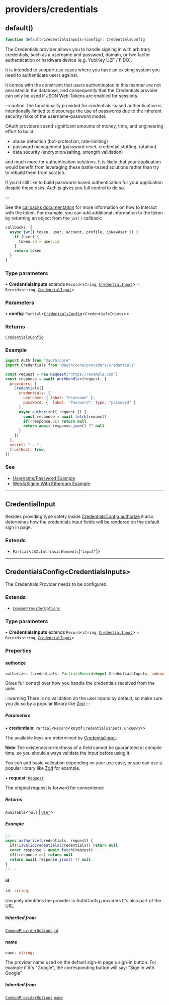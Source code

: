 # providers/credentials

## default()

```ts
function default<CredentialsInputs>(config): CredentialsConfig
```

The Credentials provider allows you to handle signing in with arbitrary credentials,
such as a username and password, domain, or two factor authentication or hardware device (e.g. YubiKey U2F / FIDO).

It is intended to support use cases where you have an existing system you need to authenticate users against.

It comes with the constraint that users authenticated in this manner are not persisted in the database,
and consequently that the Credentials provider can only be used if JSON Web Tokens are enabled for sessions.

:::caution
The functionality provided for credentials-based authentication is intentionally limited to discourage the use of passwords due to the inherent security risks of the username-password model.

OAuth providers spend significant amounts of money, time, and engineering effort to build:

- abuse detection (bot-protection, rate-limiting)
- password management (password reset, credential stuffing, rotation)
- data security (encryption/salting, strength validation)

and much more for authentication solutions. It is likely that your application would benefit from leveraging these battle-tested solutions rather than try to rebuild them from scratch.

If you'd still like to build password-based authentication for your application despite these risks, Auth.js gives you full control to do so.

:::

See the [callbacks documentation](/reference/core#authconfig#callbacks) for more information on how to interact with the token. For example, you can add additional information to the token by returning an object from the `jwt()` callback:

```js
callbacks: {
  async jwt({ token, user, account, profile, isNewUser }) {
    if (user) {
      token.id = user.id
    }
    return token
  }
}
```

### Type parameters

• **CredentialsInputs** extends `Record`\<`string`, [`CredentialInput`](/reference/core/providers/credentials.md#credentialinput)\> = `Record`\<`string`, [`CredentialInput`](/reference/core/providers/credentials.md#credentialinput)\>

### Parameters

• **config**: `Partial`\<[`CredentialsConfig`](/reference/core/providers/credentials.md#credentialsconfigcredentialsinputs)\<`CredentialsInputs`\>\>

### Returns

[`CredentialsConfig`](/reference/core/providers/credentials.md#credentialsconfigcredentialsinputs)

### Example

```js
import Auth from "@auth/core"
import Credentials from "@auth/core/providers/credentials"

const request = new Request("https://example.com")
const response = await AuthHandler(request, {
  providers: [
    Credentials({
      credentials: {
        username: { label: "Username" },
        password: {  label: "Password", type: "password" }
      },
      async authorize({ request }) {
        const response = await fetch(request)
        if(!response.ok) return null
        return await response.json() ?? null
      }
    })
  ],
  secret: "...",
  trustHost: true,
})
```

### See

 - [Username/Password Example](https://authjs.dev/guides/providers/credentials#example---username--password)
 - [Web3/Signin With Ethereum Example](https://authjs.dev/guides/providers/credentials#example---web3--signin-with-ethereum)

***

## CredentialInput

Besides providing type safety inside [CredentialsConfig.authorize](/reference/core/providers/credentials.md#authorize)
it also determines how the credentials input fields will be rendered
on the default sign in page.

### Extends

- `Partial`\<`JSX.IntrinsicElements`\[`"input"`\]\>

***

## CredentialsConfig\<CredentialsInputs\>

The Credentials Provider needs to be configured.

### Extends

- [`CommonProviderOptions`](/reference/core/providers.md#commonprovideroptions)

### Type parameters

• **CredentialsInputs** extends `Record`\<`string`, [`CredentialInput`](/reference/core/providers/credentials.md#credentialinput)\> = `Record`\<`string`, [`CredentialInput`](/reference/core/providers/credentials.md#credentialinput)\>

### Properties

#### authorize

```ts
authorize: (credentials: Partial<Record<keyof CredentialsInputs, unknown>>, request: Request) => Awaitable<null | User>;
```

Gives full control over how you handle the credentials received from the user.

:::warning
There is no validation on the user inputs by default, so make sure you do so
by a popular library like [Zod](https://zod.dev)
:::

##### Parameters

• **credentials**: `Partial`\<`Record`\<keyof `CredentialsInputs`, `unknown`\>\>

The available keys are determined by [CredentialInput](/reference/core/providers/credentials.md#credentialinput).

**Note**
The existence/correctness of a field cannot be guaranteed at compile time,
so you should always validate the input before using it.

You can add basic validation depending on your use case,
or you can use a popular library like [Zod](https://zod.dev) for example.

• **request**: [`Request`]( https://developer.mozilla.org/en-US/docs/Web/API/Request )

The original request is forward for convenience

##### Returns

`Awaitable`\<`null` \| [`User`](/reference/core/types.md#user)\>

##### Example

```ts
//...
async authorize(credentials, request) {
  if(!isValidCredentials(credentials)) return null
  const response = await fetch(request)
  if(!response.ok) return null
  return await response.json() ?? null
}
//...
```

#### id

```ts
id: string;
```

Uniquely identifies the provider in AuthConfig.providers
It's also part of the URL

##### Inherited from

[`CommonProviderOptions`](/reference/core/providers.md#commonprovideroptions).[`id`](/reference/core/providers.md#id)

#### name

```ts
name: string;
```

The provider name used on the default sign-in page's sign-in button.
For example if it's "Google", the corresponding button will say:
"Sign in with Google"

##### Inherited from

[`CommonProviderOptions`](/reference/core/providers.md#commonprovideroptions).[`name`](/reference/core/providers.md#name)
